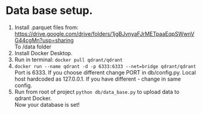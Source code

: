 # Data base setup.
1) Install .parquet files from:
<br>https://drive.google.com/drive/folders/1jgBJvnyaFJrMETpaaEqpSWwnVG44cgMn?usp=sharing  
To /data folder
2) Install Docker Desktop.
3) Run in terminal: ```docker pull qdrant/qdrant```
4) ```docker run --name qdrant -d -p 6333:6333 --net=bridge qdrant/qdrant```  
Port is 6333. If you choose different change PORT in db/config.py. Local host hardcoded as 127.0.0.1. If you have different - change in same config.
5) Run from root of project ```python db/data_base.py``` to upload data to qdrant Docker.  
Now your database is set!